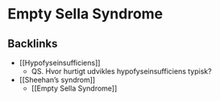 # Empty Sella Syndrome

## Backlinks
* [[Hypofyseinsufficiens]]
	* QS. Hvor hurtigt udvikles hypofyseinsufficiens typisk?
* [[Sheehan’s syndrom]]
	* [[Empty Sella Syndrome]]

<!-- {BearID:539FCA71-8900-4335-97EC-028D267365D9-959-00000C15922BDAB4} -->
